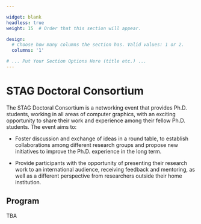 ```yaml
---

widget: blank
headless: true
weight: 15  # Order that this section will appear.

design:
  # Choose how many columns the section has. Valid values: 1 or 2.
  columns: '1'

# ... Put Your Section Options Here (title etc.) ...
---
```


# STAG Doctoral Consortium

The STAG Doctoral Consortium is a networking event that provides Ph.D. students, working in all areas of computer graphics, with an exciting opportunity to share their work and experience among their fellow Ph.D. students.
The event aims to:

- Foster discussion and exchange of ideas in a round table, to establish  collaborations among different research groups and propose new initiatives to improve the Ph.D. experience in the long term.

- Provide participants with the opportunity of presenting their research work to an international audience, receiving feedback and mentoring, as well as a different perspective from researchers outside their home institution.


## Program

TBA
